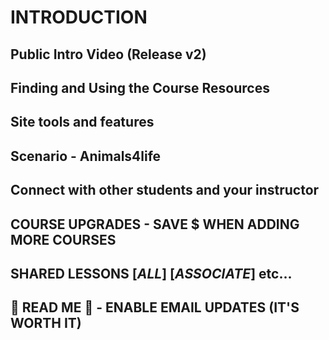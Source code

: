 # INTRODUCTION

## Public Intro Video (Release v2)

## Finding and Using the Course Resources

## Site tools and features

## Scenario - Animals4life

## Connect with other students and your instructor

## COURSE UPGRADES - SAVE $ WHEN ADDING MORE COURSES

## SHARED LESSONS [_ALL_] [_ASSOCIATE_] etc...

## 🚨 READ ME 🚨 - ENABLE EMAIL UPDATES (IT'S WORTH IT)
